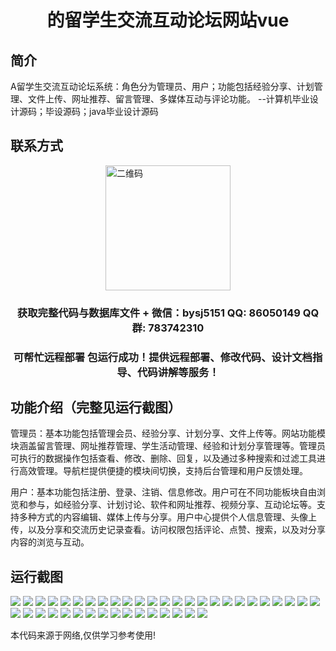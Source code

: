 <p><h1 align="center">的留学生交流互动论坛网站vue</h1></p>

## 简介
A留学生交流互动论坛系统：角色分为管理员、用户；功能包括经验分享、计划管理、文件上传、网址推荐、留言管理、多媒体互动与评论功能。    --计算机毕业设计源码；毕设源码；java毕业设计源码


## 联系方式
<img src="https://bs-1329754181.cos.ap-shanghai.myqcloud.com/wx.jpg" alt="二维码" style="display: block; margin: 0 auto;" width="200px">
<p><h3 align="center">获取完整代码与数据库文件 + 微信：bysj5151 QQ: 86050149 QQ群: 783742310</h3></p>
<p><h3 align="center">可帮忙远程部署 包运行成功！提供远程部署、修改代码、设计文档指导、代码讲解等服务！</h3></p>

## 功能介绍（完整见运行截图）
管理员：基本功能包括管理会员、经验分享、计划分享、文件上传等。网站功能模块涵盖留言管理、网址推荐管理、学生活动管理、经验和计划分享管理等。管理员可执行的数据操作包括查看、修改、删除、回复，以及通过多种搜索和过滤工具进行高效管理。导航栏提供便捷的模块间切换，支持后台管理和用户反馈处理。

用户：基本功能包括注册、登录、注销、信息修改。用户可在不同功能板块自由浏览和参与，如经验分享、计划讨论、软件和网址推荐、视频分享、互动论坛等。支持多种方式的内容编辑、媒体上传与分享。用户中心提供个人信息管理、头像上传，以及分享和交流历史记录查看。访问权限包括评论、点赞、搜索，以及对分享内容的浏览与互动。


## 运行截图
![](https://bs-1329754181.cos.ap-shanghai.myqcloud.com/ssm/InternationalStudentExchangeForum/img/001.jpg)
![](https://bs-1329754181.cos.ap-shanghai.myqcloud.com/ssm/InternationalStudentExchangeForum/img/002.jpg)
![](https://bs-1329754181.cos.ap-shanghai.myqcloud.com/ssm/InternationalStudentExchangeForum/img/003.jpg)
![](https://bs-1329754181.cos.ap-shanghai.myqcloud.com/ssm/InternationalStudentExchangeForum/img/004.jpg)
![](https://bs-1329754181.cos.ap-shanghai.myqcloud.com/ssm/InternationalStudentExchangeForum/img/005.jpg)
![](https://bs-1329754181.cos.ap-shanghai.myqcloud.com/ssm/InternationalStudentExchangeForum/img/006.jpg)
![](https://bs-1329754181.cos.ap-shanghai.myqcloud.com/ssm/InternationalStudentExchangeForum/img/007.jpg)
![](https://bs-1329754181.cos.ap-shanghai.myqcloud.com/ssm/InternationalStudentExchangeForum/img/008.jpg)
![](https://bs-1329754181.cos.ap-shanghai.myqcloud.com/ssm/InternationalStudentExchangeForum/img/009.jpg)
![](https://bs-1329754181.cos.ap-shanghai.myqcloud.com/ssm/InternationalStudentExchangeForum/img/010.jpg)
![](https://bs-1329754181.cos.ap-shanghai.myqcloud.com/ssm/InternationalStudentExchangeForum/img/011.jpg)
![](https://bs-1329754181.cos.ap-shanghai.myqcloud.com/ssm/InternationalStudentExchangeForum/img/012.jpg)
![](https://bs-1329754181.cos.ap-shanghai.myqcloud.com/ssm/InternationalStudentExchangeForum/img/013.jpg)
![](https://bs-1329754181.cos.ap-shanghai.myqcloud.com/ssm/InternationalStudentExchangeForum/img/014.jpg)
![](https://bs-1329754181.cos.ap-shanghai.myqcloud.com/ssm/InternationalStudentExchangeForum/img/015.jpg)
![](https://bs-1329754181.cos.ap-shanghai.myqcloud.com/ssm/InternationalStudentExchangeForum/img/016.jpg)
![](https://bs-1329754181.cos.ap-shanghai.myqcloud.com/ssm/InternationalStudentExchangeForum/img/017.jpg)
![](https://bs-1329754181.cos.ap-shanghai.myqcloud.com/ssm/InternationalStudentExchangeForum/img/018.jpg)
![](https://bs-1329754181.cos.ap-shanghai.myqcloud.com/ssm/InternationalStudentExchangeForum/img/019.jpg)
![](https://bs-1329754181.cos.ap-shanghai.myqcloud.com/ssm/InternationalStudentExchangeForum/img/020.jpg)
![](https://bs-1329754181.cos.ap-shanghai.myqcloud.com/ssm/InternationalStudentExchangeForum/img/021.jpg)
![](https://bs-1329754181.cos.ap-shanghai.myqcloud.com/ssm/InternationalStudentExchangeForum/img/022.jpg)
![](https://bs-1329754181.cos.ap-shanghai.myqcloud.com/ssm/InternationalStudentExchangeForum/img/023.jpg)
![](https://bs-1329754181.cos.ap-shanghai.myqcloud.com/ssm/InternationalStudentExchangeForum/img/024.jpg)
![](https://bs-1329754181.cos.ap-shanghai.myqcloud.com/ssm/InternationalStudentExchangeForum/img/025.jpg)
![](https://bs-1329754181.cos.ap-shanghai.myqcloud.com/ssm/InternationalStudentExchangeForum/img/026.jpg)
![](https://bs-1329754181.cos.ap-shanghai.myqcloud.com/ssm/InternationalStudentExchangeForum/img/027.jpg)
![](https://bs-1329754181.cos.ap-shanghai.myqcloud.com/ssm/InternationalStudentExchangeForum/img/028.jpg)
![](https://bs-1329754181.cos.ap-shanghai.myqcloud.com/ssm/InternationalStudentExchangeForum/img/029.jpg)
![](https://bs-1329754181.cos.ap-shanghai.myqcloud.com/ssm/InternationalStudentExchangeForum/img/030.jpg)
![](https://bs-1329754181.cos.ap-shanghai.myqcloud.com/ssm/InternationalStudentExchangeForum/img/031.jpg)
![](https://bs-1329754181.cos.ap-shanghai.myqcloud.com/ssm/InternationalStudentExchangeForum/img/032.jpg)
![](https://bs-1329754181.cos.ap-shanghai.myqcloud.com/ssm/InternationalStudentExchangeForum/img/033.jpg)
![](https://bs-1329754181.cos.ap-shanghai.myqcloud.com/ssm/InternationalStudentExchangeForum/img/034.jpg)
![](https://bs-1329754181.cos.ap-shanghai.myqcloud.com/ssm/InternationalStudentExchangeForum/img/035.jpg)
![](https://bs-1329754181.cos.ap-shanghai.myqcloud.com/ssm/InternationalStudentExchangeForum/img/036.jpg)
![](https://bs-1329754181.cos.ap-shanghai.myqcloud.com/ssm/InternationalStudentExchangeForum/img/037.jpg)
![](https://bs-1329754181.cos.ap-shanghai.myqcloud.com/ssm/InternationalStudentExchangeForum/img/038.jpg)
![](https://bs-1329754181.cos.ap-shanghai.myqcloud.com/ssm/InternationalStudentExchangeForum/img/039.jpg)
![](https://bs-1329754181.cos.ap-shanghai.myqcloud.com/ssm/InternationalStudentExchangeForum/img/040.jpg)
![](https://bs-1329754181.cos.ap-shanghai.myqcloud.com/ssm/InternationalStudentExchangeForum/img/041.jpg)

<p>本代码来源于网络,仅供学习参考使用!</p>
